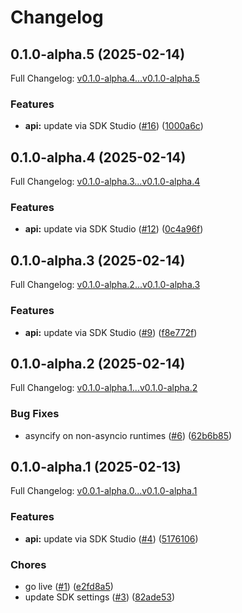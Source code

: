 # Changelog

## 0.1.0-alpha.5 (2025-02-14)

Full Changelog: [v0.1.0-alpha.4...v0.1.0-alpha.5](https://github.com/yuanzhou/test-sdk/compare/v0.1.0-alpha.4...v0.1.0-alpha.5)

### Features

* **api:** update via SDK Studio ([#16](https://github.com/yuanzhou/test-sdk/issues/16)) ([1000a6c](https://github.com/yuanzhou/test-sdk/commit/1000a6c2aad3471d14dbe55c95121a041223fc05))

## 0.1.0-alpha.4 (2025-02-14)

Full Changelog: [v0.1.0-alpha.3...v0.1.0-alpha.4](https://github.com/yuanzhou/test-sdk/compare/v0.1.0-alpha.3...v0.1.0-alpha.4)

### Features

* **api:** update via SDK Studio ([#12](https://github.com/yuanzhou/test-sdk/issues/12)) ([0c4a96f](https://github.com/yuanzhou/test-sdk/commit/0c4a96f7c6be128b5c24073341a38fb332a41e71))

## 0.1.0-alpha.3 (2025-02-14)

Full Changelog: [v0.1.0-alpha.2...v0.1.0-alpha.3](https://github.com/yuanzhou/test-sdk/compare/v0.1.0-alpha.2...v0.1.0-alpha.3)

### Features

* **api:** update via SDK Studio ([#9](https://github.com/yuanzhou/test-sdk/issues/9)) ([f8e772f](https://github.com/yuanzhou/test-sdk/commit/f8e772f89657d3b5f0287b99cac88e5028fe880a))

## 0.1.0-alpha.2 (2025-02-14)

Full Changelog: [v0.1.0-alpha.1...v0.1.0-alpha.2](https://github.com/yuanzhou/test-sdk/compare/v0.1.0-alpha.1...v0.1.0-alpha.2)

### Bug Fixes

* asyncify on non-asyncio runtimes ([#6](https://github.com/yuanzhou/test-sdk/issues/6)) ([62b6b85](https://github.com/yuanzhou/test-sdk/commit/62b6b851735e71d7be90de0c8118d9edd23a5230))

## 0.1.0-alpha.1 (2025-02-13)

Full Changelog: [v0.0.1-alpha.0...v0.1.0-alpha.1](https://github.com/yuanzhou/test-sdk/compare/v0.0.1-alpha.0...v0.1.0-alpha.1)

### Features

* **api:** update via SDK Studio ([#4](https://github.com/yuanzhou/test-sdk/issues/4)) ([5176106](https://github.com/yuanzhou/test-sdk/commit/517610619b7c7ca91cc219617d046210d0c526d8))


### Chores

* go live ([#1](https://github.com/yuanzhou/test-sdk/issues/1)) ([e2fd8a5](https://github.com/yuanzhou/test-sdk/commit/e2fd8a50d1a66adf1745d158194979fc49bdaa0e))
* update SDK settings ([#3](https://github.com/yuanzhou/test-sdk/issues/3)) ([82ade53](https://github.com/yuanzhou/test-sdk/commit/82ade539726876df4085586bb40b8fc5e0b830d6))
